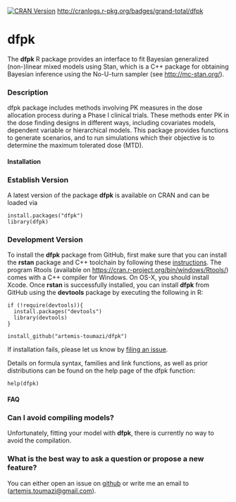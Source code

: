  [![CRAN Version](https://www.r-pkg.org/badges/version/dfpk)](https://cran.r-project.org/package=dfpk)
 http://cranlogs.r-pkg.org/badges/grand-total/dfpk
 
# dfpk

The **dfpk** R package provides an interface to fit Bayesian generalized (non-)linear mixed models using Stan, which is a C++ package for obtaining Bayesian inference using the No-U-turn sampler (see http://mc-stan.org/). 

### Description

dfpk package includes methods involving PK measures in the dose allocation process during a Phase I clinical trials. These methods enter PK in the dose finding designs in different ways, including covariates models, dependent variable or hierarchical models. This package provides functions to generate scenarios, and to run simulations which their objective is to determine the maximum tolerated dose (MTD). 

#### Installation 

### Establish Version  

A latest version of the package **dfpk** is available on CRAN and can be loaded via 

```{r} 
install.packages("dfpk")
library(dfpk) 
```  

### Development Version 
To install the **dfpk** package from GitHub, first make sure that you can install the **rstan** package and C++ toolchain by following these [instructions](https://github.com/stan-dev/rstan/wiki/RStan-Getting-Started). The program Rtools (available on https://cran.r-project.org/bin/windows/Rtools/) comes with a C++ compiler for Windows. On OS-X, you should install Xcode. Once **rstan** is successfully installed, you can install **dfpk** from GitHub using the **devtools** package by executing the following in R:

```{r}
if (!require(devtools)){
  install.packages("devtools") 
  library(devtools) 
}

install_github("artemis-toumazi/dfpk")
```

If installation fails, please let us know by [filing an issue](https://github.com/artemis-toumazi/dfpk/issues). 

Details on formula syntax, families and link functions, as well as prior distributions can be found on the help page of the dfpk function:
```{r help.dfpk, eval=FALSE}
help(dfpk) 
```

#### FAQ

### Can I avoid compiling models? 

Unfortunately, fitting your model with **dfpk**, there is currently no way to avoid the compilation. 

### What is the best way to ask a question or propose a new feature? 

You can either open an issue on [github](https://github.com/artemis-toumazi/dfpk) or write me an email to (artemis.toumazi@gmail.com). 
